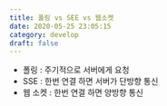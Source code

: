 ```yaml
---
title: 폴링 vs SEE vs 웹소켓
date: 2020-05-25 23:05:15
category: develop
draft: false
---
```


- 폴링 : 주기적으로 서버에게 요청
- SSE : 한번 연결 하면 서버가 단방향 통신
- 웹 소켓 : 한번 연결 하면 양방향 통신

